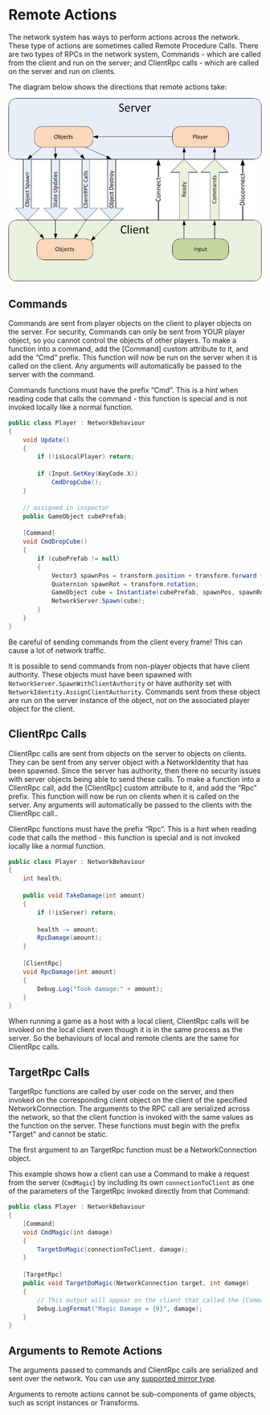 # Remote Actions

The network system has ways to perform actions across the network. These type of actions are sometimes called Remote Procedure Calls. There are two types of RPCs in the network system, Commands - which are called from the client and run on the server; and ClientRpc calls - which are called on the server and run on clients.

The diagram below shows the directions that remote actions take:

![Data Flow Graph](UNetDirections.jpg)

## Commands

Commands are sent from player objects on the client to player objects on the server. For security, Commands can only be sent from YOUR player object, so you cannot control the objects of other players. To make a function into a command, add the [Command] custom attribute to it, and add the “Cmd” prefix. This function will now be run on the server when it is called on the client. Any arguments will automatically be passed to the server with the command.

Commands functions must have the prefix “Cmd”. This is a hint when reading code that calls the command - this function is special and is not invoked locally like a normal function.

``` cs
public class Player : NetworkBehaviour
{
    void Update()
    {
        if (!isLocalPlayer) return;

        if (Input.GetKey(KeyCode.X))
            CmdDropCube();
    }

    // assigned in inspector
    public GameObject cubePrefab;

    [Command]
    void CmdDropCube()
    {
        if (cubePrefab != null)
        {
            Vector3 spawnPos = transform.position + transform.forward * 2;
            Quaternion spawnRot = transform.rotation;
            GameObject cube = Instantiate(cubePrefab, spawnPos, spawnRot);
            NetworkServer.Spawn(cube);
        }
    }
}
```

Be careful of sending commands from the client every frame! This can cause a lot of network traffic.

It is possible to send commands from non-player objects that have client authority. These objects must have been spawned with `NetworkServer.SpawnWithClientAuthority` or have authority set with `NetworkIdentity.AssignClientAuthority`. Commands sent from these object are run on the server instance of the object, not on the associated player object for the client.

## ClientRpc Calls

ClientRpc calls are sent from objects on the server to objects on clients. They can be sent from any server object with a NetworkIdentity that has been spawned. Since the server has authority, then there no security issues with server objects being able to send these calls. To make a function into a ClientRpc call, add the [ClientRpc] custom attribute to it, and add the “Rpc” prefix. This function will now be run on clients when it is called on the server. Any arguments will automatically be passed to the clients with the ClientRpc call..

ClientRpc functions must have the prefix “Rpc”. This is a hint when reading code that calls the method - this function is special and is not invoked locally like a normal function.

``` cs
public class Player : NetworkBehaviour
{
    int health;

    public void TakeDamage(int amount)
    {
        if (!isServer) return;

        health -= amount;
        RpcDamage(amount);
    }

    [ClientRpc]
    void RpcDamage(int amount)
    {
        Debug.Log("Took damage:" + amount);
    }
}
```

When running a game as a host with a local client, ClientRpc calls will be invoked on the local client even though it is in the same process as the server. So the behaviours of local and remote clients are the same for ClientRpc calls.

## TargetRpc Calls

TargetRpc functions are called by user code on the server, and then invoked on the corresponding client object on the client of the specified NetworkConnection. The arguments to the RPC call are serialized across the network, so that the client function is invoked with the same values as the function on the server. These functions must begin with the prefix "Target" and cannot be static.

The first argument to an TargetRpc function must be a NetworkConnection object.

This example shows how a client can use a Command to make a request from the server (`CmdMagic`) by including its own `connectionToClient` as one of the parameters of the TargetRpc invoked directly from that Command:

``` cs
public class Player : NetworkBehaviour
{
    [Command]
    void CmdMagic(int damage)
    {
        TargetDoMagic(connectionToClient, damage);
    }

    [TargetRpc]
    public void TargetDoMagic(NetworkConnection target, int damage)
    {
        // This output will appear on the client that called the [Command] above
        Debug.LogFormat("Magic Damage = {0}", damage);
    }
}
```

## Arguments to Remote Actions

The arguments passed to commands and ClientRpc calls are serialized and sent over the network. You can use any [supported mirror type](../DataTypes.md).

Arguments to remote actions cannot be sub-components of game objects, such as script instances or Transforms.
